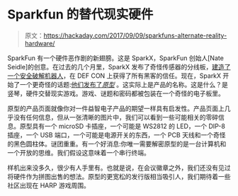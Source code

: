 # Sparkfun 的替代现实硬件

> 原文：<https://hackaday.com/2017/09/09/sparkfuns-alternate-reality-hardware/>

SparkFun 有一个硬件恶作剧的新翅膀。这是 SparkX，SparkFun 创始人[Nate Seidle]的创意。在过去的几个月里，SparkX 发布了奇怪传感器的分线板，[建造了一个安全破解机器人](https://hackaday.com/2017/03/27/safe-cracking-is-nates-latest-rd-project/)，在 DEF CON 上获得了所有黑客的信任。现在，SparkX 开始了一个更奇怪的话题:[他们发布了*原型*](https://www.sparkfun.com/sparkx/blog/2465) 。这实际上是产品的名称。这是什么？是竖琴，硬件交替现实游戏。游戏、谜题和密码都被包装在一个奇怪的电子板里。

原型的产品页面就像你对一件益智电子产品的期望一样具有启发性。产品页面上几乎没有任何信息，但从一张清晰的图片中，我们可以看到一些可能相关的零碎信息。原型具有一个 microSD 卡插座，一个可能是 WS2812 的 LED，一个 DIP-8 插座，一个 USB 端口，一个可能是电源开关的东西，一个 PCB 天线和一个奇怪的黑色圆柱体。谜团重重。有一个好消息:你唯一需要解密原型的是一台计算机和一个开放的思维。我们假设这意味着一个串行终端。

样机出来没多久，很少有人手里有。也就是说，在会议徽章之外，我们还没有见过将硬件作为拼图出售的想法。原型的更宽松的发行版相当吸引人，我们期待着一些社区出现在 HARP 游戏周围。